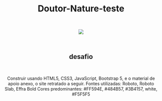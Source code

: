<h1 align="center"> Doutor-Nature-teste </h1></br>

<p align="center"><img src="https://user-images.githubusercontent.com/94090454/198133309-22694b7f-96c1-4950-b8e5-88ceac92a648.svg"/></p></br>
<h2 align="center">desafio</h2></br>
<p align="center">Construir usando HTML5, CSS3, JavaScript, Bootstrap 5, e o material de apoio anexo, o site retratado a seguir.
Fontes utilizadas: Roboto, Roboto Slab, Effra Bold
Cores predominantes: #FF594E, #484B57, #3B4157, white, #F5F5F5
</p>
